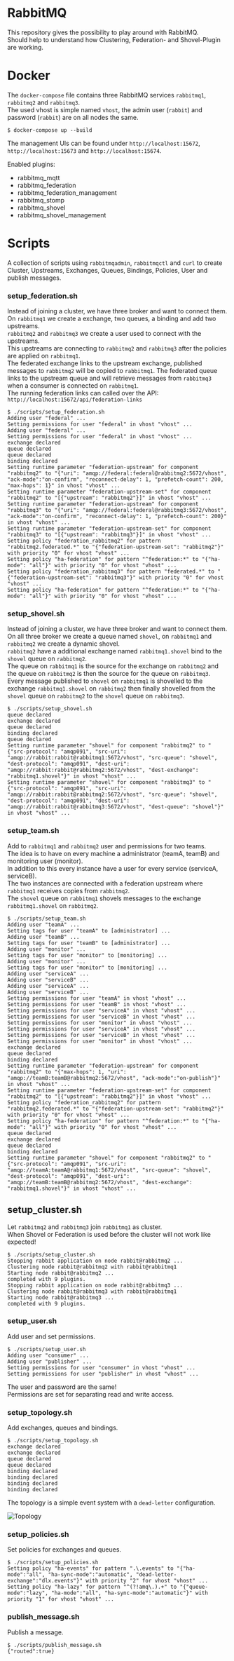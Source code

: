 # RabbitMQ

This repository gives the possibility to play around with RabbitMQ.  
Should help to understand how Clustering, Federation- and Shovel-Plugin are working.  

# Docker

The `docker-compose` file contains three RabbitMQ services `rabbitmq1`, `rabbitmq2` and `rabbitmq3`.  
The used vhost is simple named `vhost`, the admin user (`rabbit`) and password (`rabbit`) are on all nodes the same.  

    $ docker-compose up --build

The management UIs can be found under `http://localhost:15672`, `http://localhost:15673` and `http://localhost:15674`.

Enabled plugins:  
 - rabbitmq_mqtt  
 - rabbitmq_federation  
 - rabbitmq_federation_management  
 - rabbitmq_stomp  
 - rabbitmq_shovel  
 - rabbitmq_shovel_management  

# Scripts

A collection of scripts using `rabbitmqadmin`, `rabbitmqctl` and `curl` to create Cluster, Upstreams, Exchanges, Queues, Bindings, Policies, User and publish messages.

### setup_federation.sh
Instead of joining a cluster, we have three broker and want to connect them.  
On `rabbitmq1` we create a exchange, two queues, a binding and add two upstreams.  
`rabbitmq2` and `rabbitmq3` we create a user used to connect with the upstreams.  
This upstreams are connecting to `rabbitmq2` and `rabbitmq3` after the policies are applied on `rabbitmq1`.  
The federated exchange links to the upstream exchange, published messages to `rabbitmq2` will be copied to `rabbitmq1`.
The federated queue links to the upstream queue and will retrieve messages from `rabbitmq3` when a consumer is connected on `rabbitmq1`.  
The running federation links can called over the API: `http://localhost:15672/api/federation-links`

    $ ./scripts/setup_federation.sh
    Adding user "federal" ...
    Setting permissions for user "federal" in vhost "vhost" ...
    Adding user "federal" ...
    Setting permissions for user "federal" in vhost "vhost" ...
    exchange declared
    queue declared
    queue declared
    binding declared
    Setting runtime parameter "federation-upstream" for component "rabbitmq2" to "{"uri": "amqp://federal:federal@rabbitmq2:5672/vhost", "ack-mode":"on-confirm", "reconnect-delay": 1, "prefetch-count": 200, "max-hops": 1}" in vhost "vhost" ...
    Setting runtime parameter "federation-upstream-set" for component "rabbitmq2" to "[{"upstream": "rabbitmq2"}]" in vhost "vhost" ...
    Setting runtime parameter "federation-upstream" for component "rabbitmq3" to "{"uri": "amqp://federal:federal@rabbitmq3:5672/vhost", "ack-mode":"on-confirm", "reconnect-delay": 1, "prefetch-count": 200}" in vhost "vhost" ...
    Setting runtime parameter "federation-upstream-set" for component "rabbitmq3" to "[{"upstream": "rabbitmq3"}]" in vhost "vhost" ...
    Setting policy "federation_rabbitmq2" for pattern "rabbitmq2.federated.*" to "{"federation-upstream-set": "rabbitmq2"}" with priority "0" for vhost "vhost" ...
    Setting policy "ha-federation" for pattern "^federation:*" to "{"ha-mode": "all"}" with priority "0" for vhost "vhost" ...
    Setting policy "federation_rabbitmq3" for pattern "federated.*" to "{"federation-upstream-set": "rabbitmq3"}" with priority "0" for vhost "vhost" ...
    Setting policy "ha-federation" for pattern "^federation:*" to "{"ha-mode": "all"}" with priority "0" for vhost "vhost" ...

### setup_shovel.sh
Instead of joining a cluster, we have three broker and want to connect them.  
On all three broker we create a queue named `shovel`, on `rabbitmq1` and `rabbitmq2` we create a dynamic shovel.  
`rabbitmq2` have a additional exchange named `rabbitmq1.shovel` bind to the `shovel` queue on `rabbitmq2`.  
The queue on `rabbitmq1` is the source for the exchange on `rabbitmq2` and the queue on `rabbitmq2` is then the source for the queue on `rabbitmq3`.  
Every message published to `shovel` on `rabbitmq1` is shovelled to the exchange `rabbitmq1.shovel` on `rabbitmq2` then finally shovelled from the `shovel` queue on `rabbitmq2` to the `shovel` queue on `rabbitmq3`.

    $ ./scripts/setup_shovel.sh
    queue declared
    exchange declared
    queue declared
    binding declared
    queue declared
    Setting runtime parameter "shovel" for component "rabbitmq2" to "{"src-protocol": "amqp091", "src-uri": "amqp://rabbit:rabbit@rabbitmq1:5672/vhost", "src-queue": "shovel", "dest-protocol": "amqp091", "dest-uri": "amqp://rabbit:rabbit@rabbitmq2:5672/vhost", "dest-exchange": "rabbitmq1.shovel"}" in vhost "vhost" ...
    Setting runtime parameter "shovel" for component "rabbitmq3" to "{"src-protocol": "amqp091", "src-uri": "amqp://rabbit:rabbit@rabbitmq2:5672/vhost", "src-queue": "shovel", "dest-protocol": "amqp091", "dest-uri": "amqp://rabbit:rabbit@rabbitmq3:5672/vhost", "dest-queue": "shovel"}" in vhost "vhost" ...

### setup_team.sh
Add to `rabbitmq1` and `rabbitmq2` user and permissions for two teams.  
The idea is to have on every machine a administrator (teamA, teamB) and monitoring user (monitor).  
In addition to this every instance have a user for every service (serviceA, serviceB).  
The two instances are connected with a federation upstream where `rabbitmq1` receives copies from `rabbitmq2`.  
The `shovel` queue on `rabbitmq1` shovels messages to the exchange `rabbitmq1.shovel` on `rabbitmq2`.  

    $ ./scripts/setup_team.sh
    Adding user "teamA" ...
    Setting tags for user "teamA" to [administrator] ...
    Adding user "teamB" ...
    Setting tags for user "teamB" to [administrator] ...
    Adding user "monitor" ...
    Setting tags for user "monitor" to [monitoring] ...
    Adding user "monitor" ...
    Setting tags for user "monitor" to [monitoring] ...
    Adding user "serviceA" ...
    Adding user "serviceB" ...
    Adding user "serviceA" ...
    Adding user "serviceB" ...
    Setting permissions for user "teamA" in vhost "vhost" ...
    Setting permissions for user "teamB" in vhost "vhost" ...
    Setting permissions for user "serviceA" in vhost "vhost" ...
    Setting permissions for user "serviceB" in vhost "vhost" ...
    Setting permissions for user "monitor" in vhost "vhost" ...
    Setting permissions for user "serviceA" in vhost "vhost" ...
    Setting permissions for user "serviceB" in vhost "vhost" ...
    Setting permissions for user "monitor" in vhost "vhost" ...
    exchange declared
    queue declared
    binding declared
    Setting runtime parameter "federation-upstream" for component "rabbitmq2" to "{"max-hops": 1, "uri": "amqp://teamB:teamB@rabbitmq2:5672/vhost", "ack-mode":"on-publish"}" in vhost "vhost" ...
    Setting runtime parameter "federation-upstream-set" for component "rabbitmq2" to "[{"upstream": "rabbitmq2"}]" in vhost "vhost" ...
    Setting policy "federation_rabbitmq2" for pattern "rabbitmq2.federated.*" to "{"federation-upstream-set": "rabbitmq2"}" with priority "0" for vhost "vhost" ...
    Setting policy "ha-federation" for pattern "^federation:*" to "{"ha-mode": "all"}" with priority "0" for vhost "vhost" ...
    queue declared
    exchange declared
    queue declared
    binding declared
    Setting runtime parameter "shovel" for component "rabbitmq2" to "{"src-protocol": "amqp091", "src-uri": "amqp://teamA:teamA@rabbitmq1:5672/vhost", "src-queue": "shovel", "dest-protocol": "amqp091", "dest-uri": "amqp://teamB:teamB@rabbitmq2:5672/vhost", "dest-exchange": "rabbitmq1.shovel"}" in vhost "vhost" ...

## setup_cluster.sh 
Let `rabbitmq2` and `rabbitmq3` join `rabbitmq1` as cluster.  
When Shovel or Federation is used before the cluster will not work like expected!  

    $ ./scripts/setup_cluster.sh
    Stopping rabbit application on node rabbit@rabbitmq2 ...
    Clustering node rabbit@rabbitmq2 with rabbit@rabbitmq1
    Starting node rabbit@rabbitmq2 ...
    completed with 9 plugins.
    Stopping rabbit application on node rabbit@rabbitmq3 ...
    Clustering node rabbit@rabbitmq3 with rabbit@rabbitmq1
    Starting node rabbit@rabbitmq3 ...
    completed with 9 plugins.

### setup_user.sh
Add user and set permissions.  

    $ ./scripts/setup_user.sh
    Adding user "consumer" ...
    Adding user "publisher" ...
    Setting permissions for user "consumer" in vhost "vhost" ...
    Setting permissions for user "publisher" in vhost "vhost" ...

The user and password are the same!  
Permissions are set for separating read and write access.  

### setup_topology.sh
Add exchanges, queues and bindings.  

    $ ./scripts/setup_topology.sh
    exchange declared
    exchange declared
    queue declared
    queue declared
    binding declared
    binding declared
    binding declared
    binding declared

The topology is a simple event system with a `dead-letter` configuration.  

![Topology](./topology.png?raw=true "Topology")

### setup_policies.sh
Set policies for exchanges and queues.  

    $ ./scripts/setup_policies.sh
    Setting policy "ha-events" for pattern ".\.events" to "{"ha-mode":"all", "ha-sync-mode":"automatic", "dead-letter-exchange":"dlx.events"}" with priority "2" for vhost "vhost" ...
    Setting policy "ha-lazy" for pattern "^(?!amq\.).+" to "{"queue-mode":"lazy", "ha-mode":"all", "ha-sync-mode":"automatic"}" with priority "1" for vhost "vhost" ...

### publish_message.sh
Publish a message.

    $ ./scripts/publish_message.sh
    {"routed":true}
